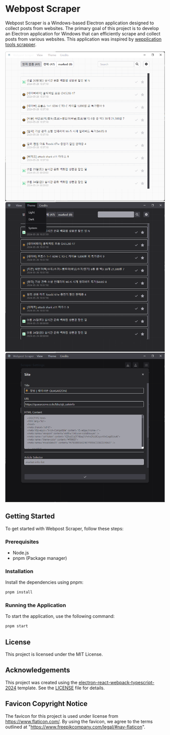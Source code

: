# Webpost Scraper

Webpost Scraper is a Windows-based Electron application designed to collect posts from websites. The primary goal of this project is to develop an Electron application for Windows that can efficiently scrape and collect posts from various websites. This application was inspired by [wepplication tools scrapper](https://wepplication.github.io/tools/scrapper/).

![img.png](img.png)
![img_1.png](img_1.png)
![img_2.png](img_2.png)

## Getting Started

To get started with Webpost Scraper, follow these steps:

### Prerequisites

- Node.js
- pnpm (Package manager)

### Installation

Install the dependencies using pnpm:

```bash
pnpm install
```

### Running the Application

To start the application, use the following command:

```bash
pnpm start
```

## License

This project is licensed under the MIT License.

## Acknowledgements

This project was created using the [electron-react-webpack-typescript-2024](https://github.com/codesbiome/electron-react-webpack-typescript-2024) template.
See the [LICENSE](https://raw.githubusercontent.com/codesbiome/electron-react-webpack-typescript-2024/master/LICENSE) file for details.

## Favicon Copyright Notice

The favicon for this project is used under license from https://www.flaticon.com/. By using the favicon, we agree to the terms outlined at "https://www.freepikcompany.com/legal/#nav-flaticon".
